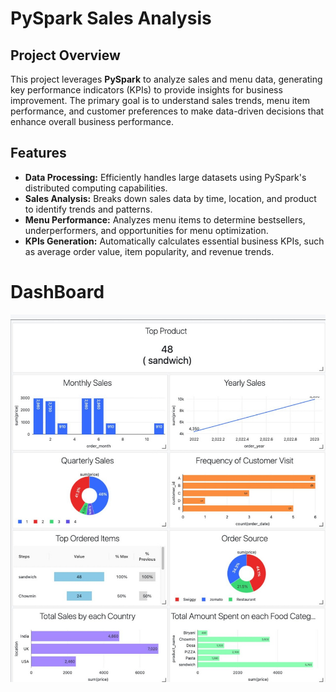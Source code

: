 # PySpark Sales Analysis

## Project Overview

This project leverages **PySpark** to analyze sales and menu data, generating key performance indicators (KPIs) to provide insights for business improvement. The primary goal is to understand sales trends, menu item performance, and customer preferences to make data-driven decisions that enhance overall business performance.

## Features

- **Data Processing:** Efficiently handles large datasets using PySpark's distributed computing capabilities.
- **Sales Analysis:** Breaks down sales data by time, location, and product to identify trends and patterns.
- **Menu Performance:** Analyzes menu items to determine bestsellers, underperformers, and opportunities for menu optimization.
- **KPIs Generation:** Automatically calculates essential business KPIs, such as average order value, item popularity, and revenue trends.
# DashBoard
![PDF Preview](screencapture-community-cloud-databricks-2024-08-13-07_01_10.jpg)
